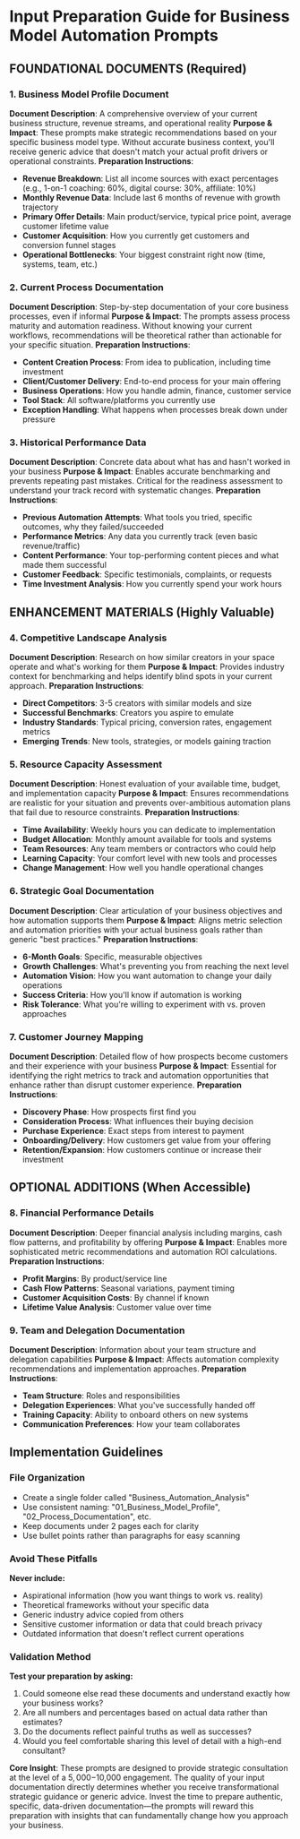 # Input Preparation Guide for Business Model Automation Prompts

## FOUNDATIONAL DOCUMENTS (Required)

### 1. Business Model Profile Document
**Document Description**: A comprehensive overview of your current business structure, revenue streams, and operational reality
**Purpose & Impact**: These prompts make strategic recommendations based on your specific business model type. Without accurate business context, you'll receive generic advice that doesn't match your actual profit drivers or operational constraints.
**Preparation Instructions**:
- **Revenue Breakdown**: List all income sources with exact percentages (e.g., 1-on-1 coaching: 60%, digital course: 30%, affiliate: 10%)
- **Monthly Revenue Data**: Include last 6 months of revenue with growth trajectory
- **Primary Offer Details**: Main product/service, typical price point, average customer lifetime value
- **Customer Acquisition**: How you currently get customers and conversion funnel stages
- **Operational Bottlenecks**: Your biggest constraint right now (time, systems, team, etc.)

### 2. Current Process Documentation
**Document Description**: Step-by-step documentation of your core business processes, even if informal
**Purpose & Impact**: The prompts assess process maturity and automation readiness. Without knowing your current workflows, recommendations will be theoretical rather than actionable for your specific situation.
**Preparation Instructions**:
- **Content Creation Process**: From idea to publication, including time investment
- **Client/Customer Delivery**: End-to-end process for your main offering
- **Business Operations**: How you handle admin, finance, customer service
- **Tool Stack**: All software/platforms you currently use
- **Exception Handling**: What happens when processes break down under pressure

### 3. Historical Performance Data
**Document Description**: Concrete data about what has and hasn't worked in your business
**Purpose & Impact**: Enables accurate benchmarking and prevents repeating past mistakes. Critical for the readiness assessment to understand your track record with systematic changes.
**Preparation Instructions**:
- **Previous Automation Attempts**: What tools you tried, specific outcomes, why they failed/succeeded
- **Performance Metrics**: Any data you currently track (even basic revenue/traffic)
- **Content Performance**: Your top-performing content pieces and what made them successful
- **Customer Feedback**: Specific testimonials, complaints, or requests
- **Time Investment Analysis**: How you currently spend your work hours

## ENHANCEMENT MATERIALS (Highly Valuable)

### 4. Competitive Landscape Analysis
**Document Description**: Research on how similar creators in your space operate and what's working for them
**Purpose & Impact**: Provides industry context for benchmarking and helps identify blind spots in your current approach.
**Preparation Instructions**:
- **Direct Competitors**: 3-5 creators with similar models and size
- **Successful Benchmarks**: Creators you aspire to emulate
- **Industry Standards**: Typical pricing, conversion rates, engagement metrics
- **Emerging Trends**: New tools, strategies, or models gaining traction

### 5. Resource Capacity Assessment
**Document Description**: Honest evaluation of your available time, budget, and implementation capacity
**Purpose & Impact**: Ensures recommendations are realistic for your situation and prevents over-ambitious automation plans that fail due to resource constraints.
**Preparation Instructions**:
- **Time Availability**: Weekly hours you can dedicate to implementation
- **Budget Allocation**: Monthly amount available for tools and systems
- **Team Resources**: Any team members or contractors who could help
- **Learning Capacity**: Your comfort level with new tools and processes
- **Change Management**: How well you handle operational changes

### 6. Strategic Goal Documentation
**Document Description**: Clear articulation of your business objectives and how automation supports them
**Purpose & Impact**: Aligns metric selection and automation priorities with your actual business goals rather than generic "best practices."
**Preparation Instructions**:
- **6-Month Goals**: Specific, measurable objectives
- **Growth Challenges**: What's preventing you from reaching the next level
- **Automation Vision**: How you want automation to change your daily operations
- **Success Criteria**: How you'll know if automation is working
- **Risk Tolerance**: What you're willing to experiment with vs. proven approaches

### 7. Customer Journey Mapping
**Document Description**: Detailed flow of how prospects become customers and their experience with your business
**Purpose & Impact**: Essential for identifying the right metrics to track and automation opportunities that enhance rather than disrupt customer experience.
**Preparation Instructions**:
- **Discovery Phase**: How prospects first find you
- **Consideration Process**: What influences their buying decision
- **Purchase Experience**: Exact steps from interest to payment
- **Onboarding/Delivery**: How customers get value from your offering
- **Retention/Expansion**: How customers continue or increase their investment

## OPTIONAL ADDITIONS (When Accessible)

### 8. Financial Performance Details
**Document Description**: Deeper financial analysis including margins, cash flow patterns, and profitability by offering
**Purpose & Impact**: Enables more sophisticated metric recommendations and automation ROI calculations.
**Preparation Instructions**:
- **Profit Margins**: By product/service line
- **Cash Flow Patterns**: Seasonal variations, payment timing
- **Customer Acquisition Costs**: By channel if known
- **Lifetime Value Analysis**: Customer value over time

### 9. Team and Delegation Documentation
**Document Description**: Information about your team structure and delegation capabilities
**Purpose & Impact**: Affects automation complexity recommendations and implementation approaches.
**Preparation Instructions**:
- **Team Structure**: Roles and responsibilities
- **Delegation Experiences**: What you've successfully handed off
- **Training Capacity**: Ability to onboard others on new systems
- **Communication Preferences**: How your team collaborates

## Implementation Guidelines

### File Organization
- Create a single folder called "Business_Automation_Analysis"
- Use consistent naming: "01_Business_Model_Profile", "02_Process_Documentation", etc.
- Keep documents under 2 pages each for clarity
- Use bullet points rather than paragraphs for easy scanning

### Avoid These Pitfalls
**Never include:**
- Aspirational information (how you want things to work vs. reality)
- Theoretical frameworks without your specific data
- Generic industry advice copied from others
- Sensitive customer information or data that could breach privacy
- Outdated information that doesn't reflect current operations

### Validation Method
**Test your preparation by asking:**
1. Could someone else read these documents and understand exactly how your business works?
2. Are all numbers and percentages based on actual data rather than estimates?
3. Do the documents reflect painful truths as well as successes?
4. Would you feel comfortable sharing this level of detail with a high-end consultant?

**Core Insight**: These prompts are designed to provide strategic consultation at the level of a $5,000-$10,000 engagement. The quality of your input documentation directly determines whether you receive transformational strategic guidance or generic advice. Invest the time to prepare authentic, specific, data-driven documentation—the prompts will reward this preparation with insights that can fundamentally change how you approach your business.